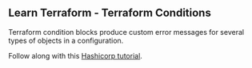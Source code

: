 ## Learn Terraform - Terraform Conditions

Terraform condition blocks produce custom error messages for several types of
objects in a configuration.

Follow along with this [Hashicorp tutorial](https://developer.hashicorp.com/terraform/tutorials/configuration-language/custom-conditions).

